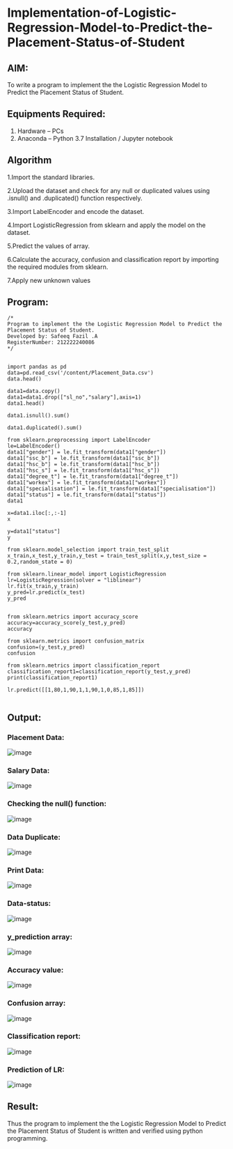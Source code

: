 # Implementation-of-Logistic-Regression-Model-to-Predict-the-Placement-Status-of-Student

## AIM:
To write a program to implement the the Logistic Regression Model to Predict the Placement Status of Student.

## Equipments Required:
1. Hardware – PCs
2. Anaconda – Python 3.7 Installation / Jupyter notebook

## Algorithm
1.Import the standard libraries.

2.Upload the dataset and check for any null or duplicated values using .isnull() and .duplicated() function respectively.

3.Import LabelEncoder and encode the dataset.

4.Import LogisticRegression from sklearn and apply the model on the dataset.

5.Predict the values of array.

6.Calculate the accuracy, confusion and classification report by importing the required modules from sklearn.

7.Apply new unknown values
## Program:
```
/*
Program to implement the the Logistic Regression Model to Predict the Placement Status of Student.
Developed by: Safeeq Fazil .A
RegisterNumber: 212222240086 
*/
```
```

import pandas as pd
data=pd.read_csv('/content/Placement_Data.csv')
data.head()

data1=data.copy()
data1=data1.drop(["sl_no","salary"],axis=1)
data1.head()

data1.isnull().sum()

data1.duplicated().sum()

from sklearn.preprocessing import LabelEncoder
le=LabelEncoder()
data1["gender"] = le.fit_transform(data1["gender"])
data1["ssc_b"] = le.fit_transform(data1["ssc_b"])
data1["hsc_b"] = le.fit_transform(data1["hsc_b"])
data1["hsc_s"] = le.fit_transform(data1["hsc_s"])
data1["degree_t"] = le.fit_transform(data1["degree_t"])
data1["workex"] = le.fit_transform(data1["workex"])
data1["specialisation"] = le.fit_transform(data1["specialisation"])
data1["status"] = le.fit_transform(data1["status"])
data1

x=data1.iloc[:,:-1]
x

y=data1["status"]
y

from sklearn.model_selection import train_test_split
x_train,x_test,y_train,y_test = train_test_split(x,y,test_size = 0.2,random_state = 0)

from sklearn.linear_model import LogisticRegression
lr=LogisticRegression(solver = "liblinear")
lr.fit(x_train,y_train)
y_pred=lr.predict(x_test)
y_pred


from sklearn.metrics import accuracy_score
accuracy=accuracy_score(y_test,y_pred)
accuracy

from sklearn.metrics import confusion_matrix
confusion=(y_test,y_pred)
confusion

from sklearn.metrics import classification_report
classification_report1=classification_report(y_test,y_pred)
print(classification_report1)

lr.predict([[1,80,1,90,1,1,90,1,0,85,1,85]])


```

## Output:
### Placement Data:

![image](https://github.com/Safeeq-Fazil/Implementation-of-Logistic-Regression-Model-to-Predict-the-Placement-Status-of-Student/assets/118680361/92aa65c4-b02d-4f7c-86a7-5baad30edb2a)

### Salary Data:

![image](https://github.com/Safeeq-Fazil/Implementation-of-Logistic-Regression-Model-to-Predict-the-Placement-Status-of-Student/assets/118680361/8a824e97-0df6-48f9-b834-9faee4e4d1a9)

### Checking the null() function:

![image](https://github.com/Safeeq-Fazil/Implementation-of-Logistic-Regression-Model-to-Predict-the-Placement-Status-of-Student/assets/118680361/2f4597be-4ee2-48a5-98d3-8c17538e02b3)

### Data Duplicate:

![image](https://github.com/Safeeq-Fazil/Implementation-of-Logistic-Regression-Model-to-Predict-the-Placement-Status-of-Student/assets/118680361/32ff2364-2757-4a7b-952f-af6b64f5641c)

### Print Data:

![image](https://github.com/Safeeq-Fazil/Implementation-of-Logistic-Regression-Model-to-Predict-the-Placement-Status-of-Student/assets/118680361/fe4dbf5e-fd89-4517-afcd-ef9f28543c70)

### Data-status:

![image](https://github.com/Safeeq-Fazil/Implementation-of-Logistic-Regression-Model-to-Predict-the-Placement-Status-of-Student/assets/118680361/c4f04f92-e393-4f07-b6e8-e56850dd5ae7)


### y_prediction array:

![image](https://github.com/Safeeq-Fazil/Implementation-of-Logistic-Regression-Model-to-Predict-the-Placement-Status-of-Student/assets/118680361/e180d184-16c2-4b55-9547-1d6b22a61a31)

### Accuracy value:

![image](https://github.com/Safeeq-Fazil/Implementation-of-Logistic-Regression-Model-to-Predict-the-Placement-Status-of-Student/assets/118680361/39033397-abed-417d-956f-e4a4b7cb49f8)

### Confusion array:

![image](https://github.com/Safeeq-Fazil/Implementation-of-Logistic-Regression-Model-to-Predict-the-Placement-Status-of-Student/assets/118680361/9ef122c1-2a38-47a1-a5ee-59396bda73ef)

### Classification report:

![image](https://github.com/Safeeq-Fazil/Implementation-of-Logistic-Regression-Model-to-Predict-the-Placement-Status-of-Student/assets/118680361/15955798-b15d-46bc-88a8-fe043fa5866c)

### Prediction of LR:

![image](https://github.com/Safeeq-Fazil/Implementation-of-Logistic-Regression-Model-to-Predict-the-Placement-Status-of-Student/assets/118680361/d956c618-eed4-40fb-95bf-a6397fb10041)

## Result:
Thus the program to implement the the Logistic Regression Model to Predict the Placement Status of Student is written and verified using python programming.
